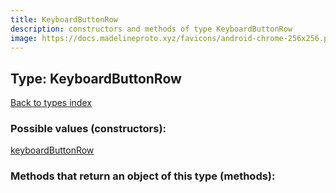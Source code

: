 ```yaml
---
title: KeyboardButtonRow
description: constructors and methods of type KeyboardButtonRow
image: https://docs.madelineproto.xyz/favicons/android-chrome-256x256.png
---
```

## Type: KeyboardButtonRow  
[Back to types index](index.md)



### Possible values (constructors):

[keyboardButtonRow](../constructors/keyboardButtonRow.md)  



### Methods that return an object of this type (methods):




